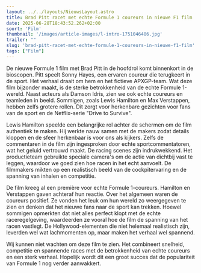 ```yaml
---
layout: ../../layouts/NieuwsLayout.astro
title: Brad Pitt racet met echte Formule 1 coureurs in nieuwe F1 film
date: 2025-06-28T18:43:52.262+02:00
soort: 'Film'
thumbnail: '/images/article-images/l-intro-1751046486.jpg'
trailer: ""
slug: 'brad-pitt-racet-met-echte-formule-1-coureurs-in-nieuwe-f1-film'
tags: ["Film"]
---
```


De nieuwe Formule 1 film met Brad Pitt in de hoofdrol komt binnenkort in de
bioscopen. Pitt speelt Sonny Hayes, een ervaren coureur die terugkeert in de
sport. Het verhaal draait om hem en het fictieve APXGP-team. Wat deze film
bijzonder maakt, is de sterke betrokkenheid van de echte Formule 1-wereld. Naast
acteurs als Damson Idris, zien we ook echte coureurs en teamleden in beeld.
Sommigen, zoals Lewis Hamilton en Max Verstappen, hebben zelfs grotere rollen.
Dit zorgt voor herkenbare gezichten voor fans van de sport en de Netflix-serie
"Drive to Survive".

Lewis Hamilton speelde een belangrijke rol achter de schermen om de film
authentiek te maken. Hij werkte nauw samen met de makers zodat details kloppen
en de sfeer herkenbaar is voor ons als kijkers. Zelfs de commentaren in de film
zijn ingesproken door echte sportcommentatoren, wat het geluid vertrouwd maakt.
De racing scenes zijn indrukwekkend. Het productieteam gebruikte speciale
camera's om de actie van dichtbij vast te leggen, waardoor we goed zien hoe
racen in het echt aanvoelt. De filmmakers mikten op een realistisch beeld van de
cockpitervaring en de spanning van inhalen en competitie.

De film kreeg al een première voor echte Formule 1-coureurs. Hamilton en
Verstappen gaven achteraf hun reactie. Over het algemeen waren de coureurs
positief. Ze vonden het leuk om hun wereld zo weergegeven te zien en denken dat
het nieuwe fans naar de sport kan trekken. Hoewel sommigen opmerkten dat niet
alles perfect klopt met de echte raceregelgeving, waardeerden ze vooral hoe de
film de spanning van het racen vastlegt. De Hollywood-elementen die niet
helemaal realistisch zijn, leverden wel wat lachmomenten op, maar maken het
verhaal wel spannend.

Wij kunnen niet wachten om deze film te zien. Het combineert snelheid,
competitie en spannende races met de betrokkenheid van echte coureurs en een
sterk verhaal. Hopelijk wordt dit een groot succes dat de populariteit van
Formule 1 nog verder aanwakkert.